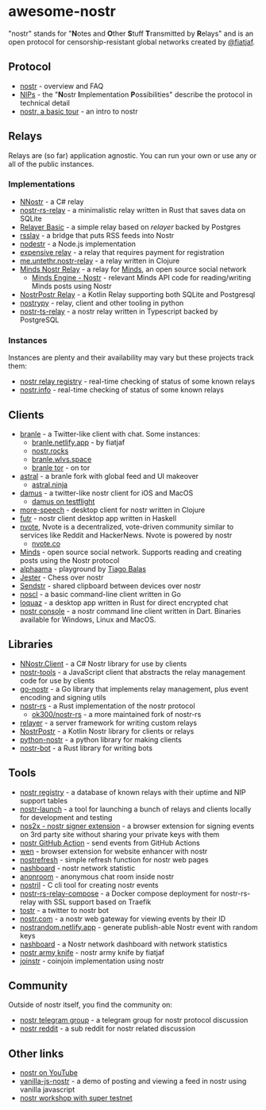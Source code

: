 # awesome-nostr
"nostr" stands for "**N**otes and **O**ther **S**tuff **T**ransmitted by
**R**elays" and is an open protocol for censorship-resistant global networks
created by [@fiatjaf](https://github.com/fiatjaf).

## Protocol
- [nostr](https://github.com/fiatjaf/nostr) - overview and FAQ
- [NIPs](https://github.com/nostr-protocol/nips) - the "**N**ostr **I**mplementation **P**ossibilities" describe the protocol in technical detail
- [nostr, a basic tour](https://github.com/rajarshimaitra/rust-nostr/blob/main/VISION.md) - an intro to nostr

## Relays
Relays are (so far) application agnostic. You can run your own or use any or all
of the public instances.

### Implementations
- [NNostr](https://github.com/Kukks/NNostr) - a C# relay
- [nostr-rs-relay](https://sr.ht/~gheartsfield/nostr-rs-relay/) - a minimalistic relay written in Rust that saves data on SQLite
- [Relayer Basic](https://github.com/fiatjaf/relayer/tree/master/basic) - a simple relay based on _relayer_ backed by Postgres
- [rsslay](https://github.com/fiatjaf/rsslay) - a bridge that puts RSS feeds into Nostr
- [nodestr](https://github.com/Dolu89/nodestr-relay) - a Node.js implementation
- [expensive relay](https://github.com/fiatjaf/expensive-relay) - a relay that requires payment for registration
- [me.untethr.nostr-relay](https://github.com/atdixon/me.untethr.nostr-relay) - a relay written in Clojure
- [Minds Nostr Relay](https://gitlab.com/minds/infrastructure/nostr-relay) - a relay for [Minds](https://www.minds.com), an open source social network
  - [Minds Engine - Nostr](https://gitlab.com/minds/engine/-/tree/master/Core/Nostr) - relevant Minds API code for reading/writing Minds posts using Nostr
- [NostrPostr Relay](https://github.com/Giszmo/NostrPostr/tree/master/NostrRelay) - a Kotlin Relay supporting both SQLite and Postgresql
- [nostrypy](https://github.com/monty888/nostrpy) - relay, client and other tooling in python 
- [nostr-ts-relay](https://github.com/Cameri/nostr-ts-relay) - a nostr relay written in Typescript backed by PostgreSQL

### Instances
Instances are plenty and their availability may vary but these projects track
them:
- [nostr relay registry](https://nostr-registry.netlify.app/) - real-time checking of status of some known relays
- [nostr.info](https://nostr.info/) - real-time checking of status of some known relays

## Clients
- [branle](https://github.com/fiatjaf/branle) - a Twitter-like client with chat. Some instances:
  - [branle.netlify.app](https://branle.netlify.app/) - by fiatjaf
  - [nostr.rocks](https://nostr.rocks/)
  - [branle.wlvs.space](https://branle.wlvs.space/)
  - [branle tor](http://hbn4yzl3qkzi3qpse6nvljbduzcdecaq76tbcfjfzmoaik3q3uryxuad.onion/3bf0c63fcb93463407af97a5e5ee64fa883d107ef9e558472c4eb9aaaefa459d) - on tor
- [astral](https://github.com/monlovesmango/astral) - a branle fork with global feed and UI makeover
  - [astral.ninja](https://astral.ninja/)
- [damus](https://github.com/damus-io/damus) - a twitter-like nostr client for iOS and MacOS
  - [damus on testflight](https://testflight.apple.com/join/CLwjLxWl)
- [more-speech](https://github.com/unclebob/more-speech) - desktop client for nostr written in Clojure 
- [futr](https://github.com/prolic/futr) - nostr client desktop app written in Haskell
- [nvote](https://github.com/rdbell/nvote), Nvote is a decentralized, vote-driven community similar to services like Reddit and HackerNews. Nvote is powered by nostr
  - [nvote.co](https://nvote.co/)
- [Minds](https://www.minds.com/) - open source social network. Supports reading and creating posts using the Nostr protocol
- [alphaama](https://alphaama.com/) - playground by [Tiago Balas](https://github.com/eskema)
- [Jester](https://jesterui.github.io/) - Chess over nostr
- [Sendstr](https://sendstr.com/) - shared clipboard between devices over nostr
- [noscl](https://github.com/fiatjaf/noscl) - a basic command-line client written in Go
- [loquaz](https://github.com/emeceve/loquaz) - a desktop app written in Rust for direct encrypted chat
- [nostr console](https://github.com/vishalxl/nostr_console) - a nostr command line client written in Dart. Binaries available for Windows, Linux and MacOS.

## Libraries
- [NNostr.Client](https://github.com/Kukks/NNostr) - a C# Nostr library for use by clients
- [nostr-tools](https://github.com/fiatjaf/nostr-tools) - a JavaScript client that abstracts the relay management code for use by clients
- [go-nostr](https://github.com/fiatjaf/go-nostr) - a Go library that implements relay management, plus event encoding and signing utils
- [nostr-rs](https://github.com/futurepaul/nostr-rs) - a Rust implementation of the nostr protocol
  - [ok300/nostr-rs](https://github.com/ok300/nostr-rs) - a more maintained fork of nostr-rs
- [relayer](https://github.com/fiatjaf/relayer) - a server framework for writing custom relays
- [NostrPostr](https://github.com/Giszmo/NostrPostr) - a Kotlin Nostr library for clients or relays
- [python-nostr](https://github.com/jeffthibault/python-nostr) - a python library for making clients
- [nostr-bot](https://github.com/slaninas/nostr-bot) - a Rust library for writing bots

## Tools
- [nostr registry](https://codeberg.org/rsbondi/nostr-registry) - a database of known relays with their uptime and NIP support tables
- [nostr-launch](https://codeberg.org/rsbondi/nostr-launch) - a tool for launching a bunch of relays and clients locally for development and testing
- [nos2x - nostr signer extension](https://github.com/fiatjaf/nos2x) - a browser extension for signing events on 3rd party site without sharing your private keys with them
- [nostr GitHub Action](https://github.com/theborakompanioni/nostr-action) - send events from GitHub Actions
- [wen](https://github.com/fiatjaf/wen) - browser extension for website enhancer with nostr
- [nostrefresh](https://github.com/melvincarvalho/nostrefresh) - simple refresh function for nostr web pages
- [nashboard](https://github.com/vinliao/nashboard) - nostr network statistic
- [anonroom](https://github.com/vinliao/anonroom) - anonymous chat room inside nostr
- [nostril](https://github.com/jb55/nostril) - C cli tool for creating nostr events
- [nostr-rs-relay-compose](https://github.com/vdo/nostr-rs-relay-compose) - a Docker compose deployment for nostr-rs-relay with SSL support based on Traefik
- [tostr](https://github.com/slaninas/tostr) - a twitter to nostr bot
- [nostr.com](https://nostr.com/) - a nostr web gateway for viewing events by their ID
- [nostrandom.netlify.app](https://nostrandom.netlify.app/) - generate publish-able Nostr event with random keys
- [nashboard](https://nashboard.netlify.app/) - a Nostr network dashboard with network statistics
- [nostr army knife](https://nostr-army-knife.netlify.app/) - nostr army knife by fiatjaf
- [joinstr](https://github.com/1440000bytes/joinstr) - coinjoin implementation using nostr

## Community
Outside of nostr itself, you find the community on:
- [nostr telegram group](https://t.me/nostr_protocol) - a telegram group for nostr protocol discussion
- [nostr reddit](https://www.reddit.com/r/nostr/) - a sub reddit for nostr related discussion

## Other links
- [nostr on YouTube](https://www.youtube.com/results?search_query=nostr+protocol)
- [vanilla-js-nostr](https://github.com/supertestnet/vanilla-js-nostr) - a demo of posting and viewing a feed in nostr using vanilla javascript
- [nostr workshop with super testnet](https://www.youtube.com/watch?v=HbicnlCXg_Y) 
